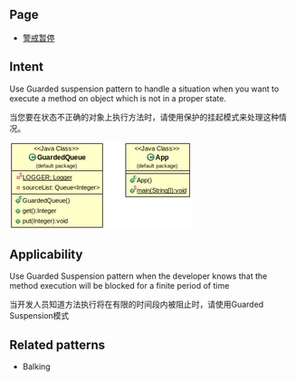 ## Page

* [警戒暂停](https://java-design-patterns.com/patterns/guarded-suspension/)

## Intent
Use Guarded suspension pattern to handle a situation when you want to execute a method on object which is not in a proper state.

当您要在状态不正确的对象上执行方法时，请使用保护的挂起模式来处理这种情况。

![Guarded Suspension diagram](./etc/guarded-suspension.png)

## Applicability
Use Guarded Suspension pattern when the developer knows that the method execution will be blocked for a finite period of time

当开发人员知道方法执行将在有限的时间段内被阻止时，请使用Guarded Suspension模式

## Related patterns
* Balking 
